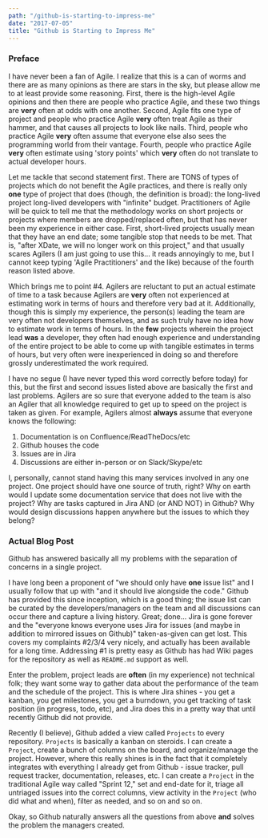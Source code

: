 ```yaml
---
path: "/github-is-starting-to-impress-me"
date: "2017-07-05"
title: "Github is Starting to Impress Me"
---
```


### Preface

I have never been a fan of Agile. I realize that this is a can of worms and there are as many opinions as there are stars in the sky, but please allow me to at least provide some reasoning. First, there is the high-level Agile opinions and then there are people who practice Agile, and these two things are **very** often at odds with one another. Second, Agile fits one type of project and people who practice Agile **very** often treat Agile as their hammer, and that causes all projects to look like nails. Third, people who practice Agile **very** often assume that everyone else also sees the programming world from their vantage. Fourth, people who practice Agile **very** often estimate using 'story points' which **very** often do not translate to actual developer hours.

Let me tackle that second statement first. There are TONS of types of projects which do not benefit the Agile practices, and there is really only **one** type of project that does (though, the definition is broad): the long-lived project long-lived developers with "infinite" budget. Practitioners of Agile will be quick to tell me that the methodology works on short projects or projects where members are dropped/replaced often, but that has never been my experience in either case. First, short-lived projects usually mean that they have an end date; some tangible stop that needs to be met. That is, "after XDate, we will no longer work on this project," and that usually scares Agilers (I am just going to use this... it reads annoyingly to me, but I cannot keep typing 'Agile Practitioners' and the like) because of the fourth reason listed above.

Which brings me to point #4. Agilers are reluctant to put an actual estimate of time to a task because Agilers are **very** often not experienced at estimating work in terms of hours and therefore very bad at it. Additionally, though this is simply my experience, the person(s) leading the team are very often not developers themselves, and as such truly have no idea how to estimate work in terms of hours. In the **few** projects wherein the project lead **was** a developer, they often had enough experience and understanding of the entire project to be able to come up with tangible estimates in terms of hours, but very often were inexperienced in doing so and therefore grossly underestimated the work required.

I have no segue (I have never typed this word correctly before today) for this, but the first and second issues listed above are basically the first and last problems. Agilers are so sure that everyone added to the team is also an Agiler that all knowledge required to get up to speed on the project is taken as given. For example, Agilers almost **always** assume that everyone knows the following:

1. Documentation is on Confluence/ReadTheDocs/etc
2. Github houses the code
3. Issues are in Jira
4. Discussions are either in-person or on Slack/Skype/etc

I, personally, cannot stand having this many services involved in any one project. One project should have one source of truth, right? Why on earth would I update some documentation service that does not live with the project? Why are tasks captured in Jira AND (or AND NOT) in Github? Why would design discussions happen anywhere but the issues to which they belong?

### Actual Blog Post

Github has answered basically all my problems with the separation of concerns in a single project.

I have long been a proponent of "we should only have **one** issue list" and I usually follow that up with "and it should live alongside the code." Github has provided this since inception, which is a good thing; the issue list can be curated by the developers/managers on the team and all discussions can occur there and capture a living history. Great; done... Jira is gone forever and the "everyone knows everyone uses Jira for issues (and maybe in addition to mirrored issues on Github)" taken-as-given can get lost. This covers my complaints #2/3/4 very nicely, and actually has been available for a long time. Addressing #1 is pretty easy as Github has had Wiki pages for the repository as well as `README.md` support as well.

Enter the problem, project leads are **often** (in my experience) not technical folk; they want some way to gather data about the performance of the team and the schedule of the project. This is where Jira shines - you get a kanban, you get milestones, you get a burndown, you get tracking of task position (in progress, todo, etc), and Jira does this in a pretty way that until recently Github did not provide.

Recently (I believe), Github added a view called `Projects` to every repository. `Projects` is basically a kanban on steroids. I can create a `Project`, create a bunch of columns on the board, and organize/manage the project. However, where this really shines is in the fact that it completely integrates with everything I already get from Github - issue tracker, pull request tracker, documentation, releases, etc. I can create a `Project` in the traditional Agile way called "Sprint 12," set and end-date for it, triage all untriaged issues into the correct columns, view activity in the `Project` (who did what and when), filter as needed, and so on and so on.

Okay, so Github naturally answers all the questions from above **and** solves the problem the managers created.
